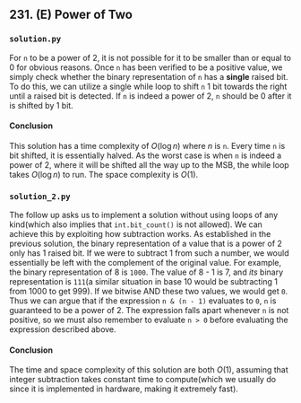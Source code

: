 ## 231. (E) Power of Two

### `solution.py`
For `n` to be a power of 2, it is not possible for it to be smaller than or equal to 0 for obvious reasons. Once `n` has been verified to be a positive value, we simply check whether the binary representation of `n` has a **single** raised bit. To do this, we can utilize a single while loop to shift `n` 1 bit towards the right until a raised bit is detected. If `n` is indeed a power of 2, `n` should be 0 after it is shifted by 1 bit.  

#### Conclusion
This solution has a time complexity of $O(\log n)$ where $n$ is `n`. Every time `n` is bit shifted, it is essentially halved. As the worst case is when `n` is indeed a power of 2, where it will be shifted all the way up to the MSB, the while loop takes $O(\log n)$ to run. The space complexity is $O(1)$.  
  


### `solution_2.py`
The follow up asks us to implement a solution without using loops of any kind(which also implies that `int.bit_count()` is not allowed). We can achieve this by exploiting how subtraction works. As established in the previous solution, the binary representation of a value that is a power of 2 only has 1 raised bit. If we were to subtract 1 from such a number, we would essentially be left with the complement of the original value. For example, the binary representation of 8 is `1000`. The value of 8 - 1 is 7, and *its* binary representation is `111`(a similar situation in base 10 would be subtracting 1 from 1000 to get 999). If we bitwise AND these two values, we would get `0`. Thus we can argue that if the expression `n & (n - 1)` evaluates to `0`, `n` is guaranteed to be a power of 2. The expression falls apart whenever `n` is not positive, so we must also remember to evaluate `n > 0` before evaluating the expression described above.  

#### Conclusion
The time and space complexity of this solution are both $O(1)$, assuming that integer subtraction takes constant time to compute(which we usually do since it is implemented in hardware, making it extremely fast).  
  


